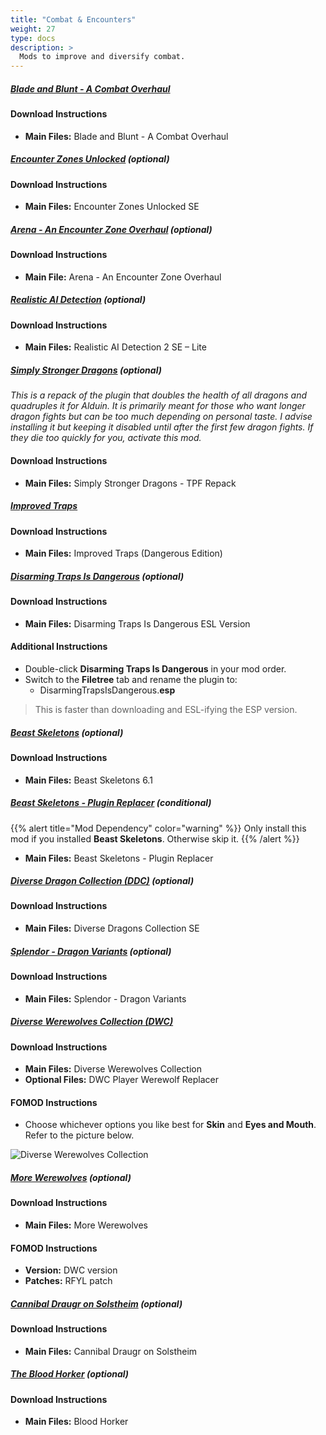 ```yaml
---
title: "Combat & Encounters"
weight: 27
type: docs
description: >
  Mods to improve and diversify combat.
---
```


##### [Blade and Blunt - A Combat Overhaul](https://www.nexusmods.com/skyrimspecialedition/mods/34549?tab=files)

#### Download Instructions

- **Main Files:** Blade and Blunt - A Combat Overhaul

##### [Encounter Zones Unlocked](https://www.nexusmods.com/skyrimspecialedition/mods/19608?tab=files) (optional)

#### Download Instructions

* **Main Files:** Encounter Zones Unlocked SE

##### [Arena - An Encounter Zone Overhaul](https://www.nexusmods.com/skyrimspecialedition/mods/33487?tab=files) (optional)

#### Download Instructions

* **Main File:** Arena - An Encounter Zone Overhaul

##### [Realistic AI Detection](https://www.nexusmods.com/skyrimspecialedition/mods/2345?tab=files) (optional)

#### Download Instructions

* **Main Files:** Realistic AI Detection 2 SE – Lite

##### [Simply Stronger Dragons](https://www.nexusmods.com/skyrimspecialedition/mods/26092?tab=files) (optional)

*This is a repack of the plugin that doubles the health of all dragons and quadruples it for Alduin. It is primarily meant for those who want longer dragon fights but can be too much depending on personal taste. I advise installing it but keeping it disabled until after the first few dragon fights. If they die too quickly for you, activate this mod.*

#### Download Instructions

* **Main Files:** Simply Stronger Dragons - TPF Repack

##### [Improved Traps](https://www.nexusmods.com/skyrimspecialedition/mods/17592?tab=files)

#### Download Instructions

* **Main Files:** Improved Traps (Dangerous Edition)

##### [Disarming Traps Is Dangerous](https://www.nexusmods.com/skyrimspecialedition/mods/21691?tab=files) (optional)

#### Download Instructions

* **Main Files:** Disarming Traps Is Dangerous ESL Version

#### Additional Instructions

* Double-click **Disarming Traps Is Dangerous** in your mod order.
* Switch to the **Filetree** tab and rename the plugin to:
  * DisarmingTrapsIsDangerous.**esp**

> This is faster than downloading and ESL-ifying the ESP version.

##### [Beast Skeletons](https://www.nexusmods.com/skyrimspecialedition/mods/517?tab=files) (optional)

#### Download Instructions

- **Main Files:** Beast Skeletons 6.1

##### [Beast Skeletons - Plugin Replacer](https://www.nexusmods.com/skyrimspecialedition/mods/26092?tab=files) (conditional)

{{% alert title="Mod Dependency" color="warning" %}}
Only install this mod if you installed **Beast Skeletons**. Otherwise skip it.
{{% /alert %}}

- **Main Files:** Beast Skeletons - Plugin Replacer

##### [Diverse Dragon Collection (DDC)](https://www.nexusmods.com/skyrimspecialedition/mods/695?tab=files) (optional)

#### Download Instructions

* **Main Files:** Diverse Dragons Collection SE

##### [Splendor - Dragon Variants](https://www.nexusmods.com/skyrimspecialedition/mods/9670?tab=files) (optional)

#### Download Instructions

- **Main Files:** Splendor - Dragon Variants

##### [Diverse Werewolves Collection (DWC)](https://www.nexusmods.com/skyrimspecialedition/mods/7009?tab=files)

#### Download Instructions

* **Main Files:** Diverse Werewolves Collection
* **Optional Files:** DWC Player Werewolf Replacer

#### FOMOD Instructions

* Choose whichever options you like best for **Skin** and **Eyes and Mouth**. Refer to the picture below.

![Diverse Werewolves Collection](/Pictures/mod_installation/diverse_werewolves_collection.png)

##### [More Werewolves](https://www.nexusmods.com/skyrimspecialedition/mods/7259?tab=files) (optional)

#### Download Instructions

* **Main Files:** More Werewolves

#### FOMOD Instructions

* **Version:** DWC version
* **Patches:** RFYL patch

##### [Cannibal Draugr on Solstheim](https://www.nexusmods.com/skyrimspecialedition/mods/21238?tab=files) (optional)

#### Download Instructions

* **Main Files:** Cannibal Draugr on Solstheim

##### [The Blood Horker](https://www.nexusmods.com/skyrimspecialedition/mods/13938?tab=files) (optional)

#### Download Instructions

* **Main Files:** Blood Horker